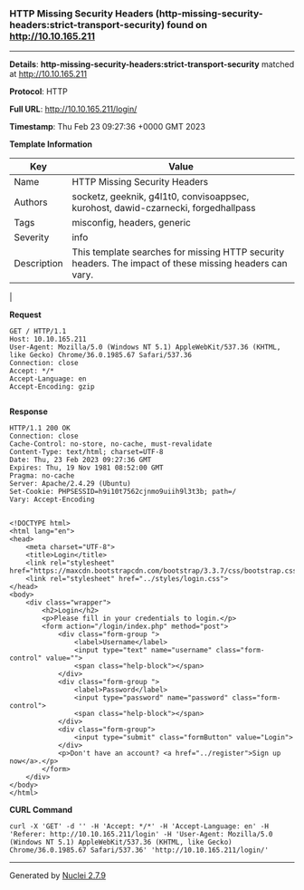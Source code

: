 ### HTTP Missing Security Headers (http-missing-security-headers:strict-transport-security) found on http://10.10.165.211
---
**Details**: **http-missing-security-headers:strict-transport-security**  matched at http://10.10.165.211

**Protocol**: HTTP

**Full URL**: http://10.10.165.211/login/

**Timestamp**: Thu Feb 23 09:27:36 +0000 GMT 2023

**Template Information**

| Key | Value |
|---|---|
| Name | HTTP Missing Security Headers |
| Authors | socketz, geeknik, g4l1t0, convisoappsec, kurohost, dawid-czarnecki, forgedhallpass |
| Tags | misconfig, headers, generic |
| Severity | info |
| Description | This template searches for missing HTTP security headers. The impact of these missing headers can vary.
 |

**Request**
```http
GET / HTTP/1.1
Host: 10.10.165.211
User-Agent: Mozilla/5.0 (Windows NT 5.1) AppleWebKit/537.36 (KHTML, like Gecko) Chrome/36.0.1985.67 Safari/537.36
Connection: close
Accept: */*
Accept-Language: en
Accept-Encoding: gzip


```

**Response**
```http
HTTP/1.1 200 OK
Connection: close
Cache-Control: no-store, no-cache, must-revalidate
Content-Type: text/html; charset=UTF-8
Date: Thu, 23 Feb 2023 09:27:36 GMT
Expires: Thu, 19 Nov 1981 08:52:00 GMT
Pragma: no-cache
Server: Apache/2.4.29 (Ubuntu)
Set-Cookie: PHPSESSID=h9i10t7562cjnmo9uiih9l3t3b; path=/
Vary: Accept-Encoding

 
<!DOCTYPE html>
<html lang="en">
<head>
    <meta charset="UTF-8">
    <title>Login</title>
    <link rel="stylesheet" href="https://maxcdn.bootstrapcdn.com/bootstrap/3.3.7/css/bootstrap.css">
    <link rel="stylesheet" href="../styles/login.css">
</head>
<body>
    <div class="wrapper">
        <h2>Login</h2>
        <p>Please fill in your credentials to login.</p>
        <form action="/login/index.php" method="post">
            <div class="form-group ">
                <label>Username</label>
                <input type="text" name="username" class="form-control" value="">
                <span class="help-block"></span>
            </div>    
            <div class="form-group ">
                <label>Password</label>
                <input type="password" name="password" class="form-control">
                <span class="help-block"></span>
            </div>
            <div class="form-group">
                <input type="submit" class="formButton" value="Login">
            </div>
            <p>Don't have an account? <a href="../register">Sign up now</a>.</p>
        </form>
    </div>    
</body>
</html>

```


**CURL Command**
```
curl -X 'GET' -d '' -H 'Accept: */*' -H 'Accept-Language: en' -H 'Referer: http://10.10.165.211/login' -H 'User-Agent: Mozilla/5.0 (Windows NT 5.1) AppleWebKit/537.36 (KHTML, like Gecko) Chrome/36.0.1985.67 Safari/537.36' 'http://10.10.165.211/login/'
```
---
Generated by [Nuclei 2.7.9](https://github.com/projectdiscovery/nuclei)